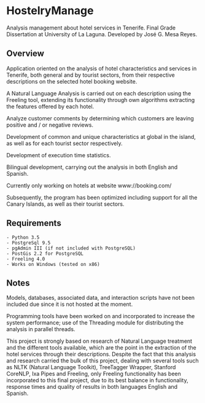 HostelryManage
==============


Analysis management about hotel services in Tenerife.
Final Grade Dissertation at University of La Laguna.
Developed by José G. Mesa Reyes.



Overview
--------

Application oriented on the analysis of hotel characteristics and services in
Tenerife, both general and by tourist sectors, from their respective
descriptions on the selected hotel booking website.

A Natural Language Analysis is carried out on each description using the
Freeling tool, extending its functionality through own algorithms extracting
the features offered by each hotel.

Analyze customer comments by determining which customers are leaving positive
and / or negative reviews.

Development of common and unique characteristics at global in the island, as
well as for each tourist sector respectively.

Development of execution time statistics.

Bilingual development, carrying out the analysis in both English and Spanish.

Currently only working on hotels at website www://booking.com/


Subsequently, the program has been optimized including support for all the
Canary Islands, as well as their tourist sectors.



Requirements
------------

    - Python 3.5
    - PostgreSql 9.5
    - pgAdmin III (if not included with PostgreSQL)
    - PostGis 2.2 for PostgreSQL
    - Freeling 4.0
    - Works on Windows (tested on x86)



Notes
-----

Models, databases, associated data, and interaction scripts have not been
included due since it is not hosted at the moment.

Programming tools have been worked on and incorporated to increase the system
performance; use of the Threading module for distributing the analysis in
parallel threads.

This project is strongly based on research of Natural Language treatment and
the different tools available, which are the point in the extraction of the
hotel services through their descriptions.
Despite the fact that this analysis and research carried the bulk of this
project, dealing with several tools such as NLTK (Natural Language Toolkit),
TreeTagger Wrapper, Stanford CoreNLP, Ixa Pipes and Freeling, only Freeling
functionality has been incorporated to this final project, due to its best
balance in functionality, response times and quality of results in both
languages English and Spanish.
